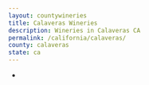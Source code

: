 ```yaml
---
layout: countywineries
title: Calaveras Wineries
description: Wineries in Calaveras CA
permalink: /california/calaveras/
county: calaveras
state: ca
---
```

-

